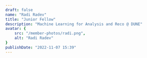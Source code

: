 ```yaml
---
draft: false
name: "Radi Radev"
title: "Junior Fellow"
description: "Machine Learning for Analysis and Reco @ DUNE"
avatar: {
    src: "/member-photos/radi.png",
    alt: "Radi Radev"
}
publishDate: "2022-11-07 15:39"
---
```

